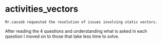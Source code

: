 # activities_vectors
    Mr.casseb requested the resolution of issues involving static vectors.
After reading the 4 questions and understanding what is asked in each question
I moved on to those that take less time to solve.

